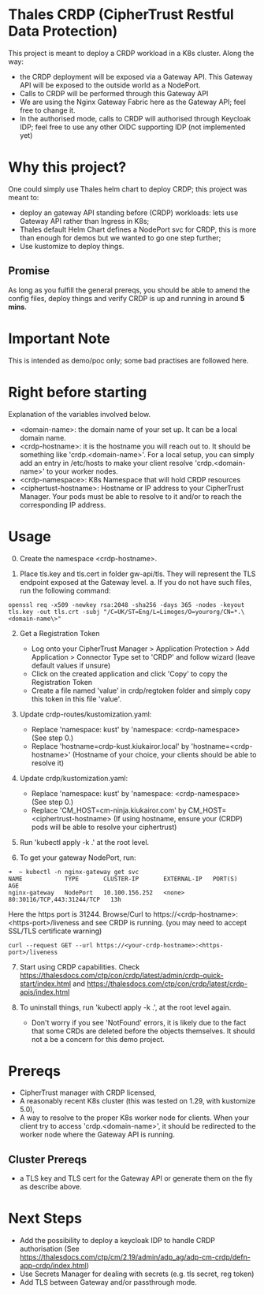 # Thales CRDP (CipherTrust Restful Data Protection)
This project is meant to deploy a CRDP workload in a K8s cluster. Along the way:
- the CRDP deployment will be exposed via a Gateway API. This Gateway API will be exposed to the outside world as a NodePort.
- Calls to CRDP will be performed through this Gateway API
- We are using the Nginx Gateway Fabric here as the Gateway API; feel free to change it.
- In the authorised mode, calls to CRDP will authorised through Keycloak IDP; feel free to use any other OIDC supporting IDP (not implemented yet)

# Why this project? 
One could simply use Thales helm chart to deploy CRDP; this project was meant to: 
- deploy an gateway API standing before (CRDP) workloads: lets use Gateway API rather than Ingress in K8s;
- Thales default Helm Chart defines a NodePort svc for CRDP, this is more than enough for demos but we wanted to go one step further;
- Use kustomize to deploy things.

## Promise
As long as you fulfill the general prereqs, you should be able to amend the config files, deploy things and verify CRDP is up and running in around **5 mins**.

# Important Note
This is intended as demo/poc only; some bad practises are followed here.


# Right before starting
Explanation of the variables involved below.
- \<domain-name\>: the domain name of your set up. It can be a local domain name.
- \<crdp-hostname\>: it is the hostname you will reach out to. It should be something like 'crdp.\<domain-name\>'. For a local setup, you can simply add an entry in /etc/hosts to make your client resolve 'crdp.\<domain-name\>' to your worker nodes.
- \<crdp-namespace\>: K8s Namespace that will hold CRDP resources
- \<ciphertust-hostname\>: Hostname or IP address to your CipherTrust Manager. Your pods must be able to resolve to it and/or to reach the corresponding IP address.

# Usage 
0. Create the namespace \<crdp-hostname\>.

1. Place tls.key and tls.cert in folder gw-api/tls. They will represent the TLS endpoint exposed at the Gateway level. 
    a. If you do not have such files, run the following command:
````
openssl req -x509 -newkey rsa:2048 -sha256 -days 365 -nodes -keyout tls.key -out tls.crt -subj "/C=UK/ST=Eng/L=Limoges/O=yourorg/CN=*.\<domain-name\>"
````
2. Get a Registration Token
    - Log onto your CipherTrust Manager > Application Protection > Add Application > Connector Type set to 'CRDP' and follow wizard (leave default values if unsure)
    - Click on the created application and click 'Copy' to copy the Registration Token
    - Create a file named 'value' in crdp/regtoken folder and simply copy this token in this file 'value'.

3. Update crdp-routes/kustomization.yaml: 
    - Replace 'namespace: kust' by 'namespace: \<crdp-namespace\> (See step 0.)
    - Replace 'hostname=crdp-kust.kiukairor.local' by 'hostname=\<crdp-hostname\>' (Hostname of your choice, your clients should be able to resolve it)

4. Update crdp/kustomization.yaml:
    - Replace 'namespace: kust' by 'namespace: \<crdp-namespace\> (See step 0.)
    - Replace 'CM_HOST=cm-ninja.kiukairor.com' by CM_HOST=\<ciphertrust-hostname\> (If using hostname, ensure your (CRDP) pods will be able to resolve your ciphertrust)
5. Run 'kubectl apply -k .' at the root level.

6. To get your gateway NodePort, run:
````
➜  ~ kubectl -n nginx-gateway get svc
NAME            TYPE       CLUSTER-IP       EXTERNAL-IP   PORT(S)                      AGE
nginx-gateway   NodePort   10.100.156.252   <none>        80:30116/TCP,443:31244/TCP   13h
````
Here the https port is 31244.
Browse/Curl to https://\<crdp-hostname\>:\<https-port\>/liveness and see CRDP is running. (you may need to accept SSL/TLS certificate warning)

````
curl --request GET --url https://<your-crdp-hostname>:<https-port>/liveness
````
7. Start using CRDP capabilities. 
Check https://thalesdocs.com/ctp/con/crdp/latest/admin/crdp-quick-start/index.html and https://thalesdocs.com/ctp/con/crdp/latest/crdp-apis/index.html 

8. To uninstall things, run 'kubectl apply -k .', at the root level again.
    - Don't worry if you see 'NotFound' errors, it is likely due to the fact that some CRDs are deleted before the objects themselves. It should not a be a concern for this demo project.



# Prereqs
- CipherTrust manager with CRDP licensed,
- A reasonably recent K8s cluster (this was tested on 1.29, with kustomize 5.0),
- A way to resolve to the proper K8s worker node for clients. When your client try to access 'crdp.\<domain-name\>', it should be redirected to the worker node where the Gateway API is running.


## Cluster Prereqs
- a TLS key and TLS cert for the Gateway API or generate them on the fly as describe above. 


# Next Steps
- Add the possibility to deploy a keycloak IDP to handle CRDP authorisation (See https://thalesdocs.com/ctp/cm/2.19/admin/adp_ag/adp-cm-crdp/defn-app-crdp/index.html)
- Use Secrets Manager for dealing with secrets (e.g. tls secret, reg token)
- Add TLS between Gateway and/or passthrough mode.


